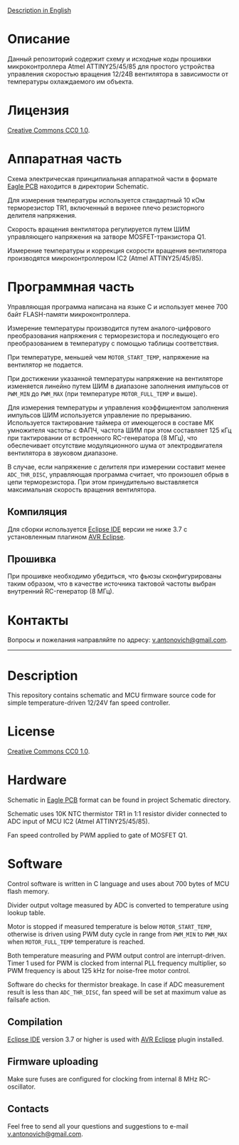 [Description in English](#description)

# Описание

Данный репозиторий содержит схему и исходные коды прошивки микроконтроллера Atmel ATTINY25/45/85 для простого устройства
управления скоростью вращения 12/24В вентилятора в зависимости от температуры охлаждаемого им объекта.

# Лицензия

[Creative Commons СС0 1.0](http://creativecommons.org/publicdomain/zero/1.0/legalcode.txt).

# Аппаратная часть

Схема электрическая принципиальная аппаратной части в формате [Eagle PCB](http://www.cadsoftusa.com/eagle-pcb-design-software/)
находится в директории Schematic.

Для измерения температуры используется стандартный 10 кОм терморезистор TR1, включенный в верхнее плечо резисторного делителя напряжения.

Скорость вращения вентилятора регулируется путем ШИМ управляющего напряжения на затворе MOSFET-транзистора Q1.

Измерение температуры и коррекция скорости вращения вентилятора производятся микроконтроллером IC2 (Atmel ATTINY25/45/85).

# Программная часть

Управляющая программа написана на языке C и использует менее 700 байт FLASH-памяти микроконтроллера.

Измерение температуры производится путем аналого-цифрового преобразования напряжения с терморезистора
и последующего его преобразованием в температуру с помощью таблицы соответствия.

При температуре, меньшей чем `MOTOR_START_TEMP`, напряжение на вентилятор не подается.

При достижении указанной температуры напряжение на вентиляторе изменяется линейно путем ШИМ в диапазоне заполнения
импульсов от `PWM_MIN` до `PWM_MAX` (при температуре `MOTOR_FULL_TEMP` и выше).

Для измерения температуры и управления коэффициентом заполнения импульсов ШИМ используется управление по прерыванию.
Используется тактирование таймера от имеющегося в составе МК умножителя частоты с ФАПЧ, частота ШИМ при этом
составляет 125 кГц при тактировании от встроенного RC-генератора (8 МГц), что обеспечивает отсутствие
модуляционного шума от электродвигателя вентилятора в звуковом диапазоне.

В случае, если напряжение с делителя при измерении составит менее `ADC_THR_DISC`, управляющая программа считает, что произошел
обрыв в цепи терморезистора. При этом принудительно выставляется максимальная скорость вращения вентилятора.

## Компиляция

Для сборки используется [Eclipse IDE](http://www.eclipse.org/) версии не ниже 3.7 с установленным плагином
[AVR Eclipse](http://avr-eclipse.sourceforge.net/wiki/index.php/The_AVR_Eclipse_Plugin).

## Прошивка

При прошивке необходимо убедиться, что фьюзы сконфигурированы таким образом, что 
в качестве источника тактовой частоты выбран внутренний RC-генератор (8 МГц).

# Контакты

Вопросы и пожелания направляйте по адресу: <v.antonovich@gmail.com>.

---

# Description

This repository contains schematic and MCU firmware source code for simple temperature-driven 12/24V fan speed controller.

# License

[Creative Commons СС0 1.0](http://creativecommons.org/publicdomain/zero/1.0/legalcode.txt).

# Hardware

Schematic in [Eagle PCB](http://www.cadsoftusa.com/eagle-pcb-design-software/) format can be found
in project Schematic directory.

Schematic uses 10K NTC thermistor TR1 in 1:1 resistor divider connected to ADC input of MCU IC2
(Atmel ATTINY25/45/85).

Fan speed controlled by PWM applied to gate of MOSFET Q1.

# Software

Control software is written in C language and uses about 700 bytes of MCU flash memory.

Divider output voltage measured by ADC is converted to temperature using lookup table.

Motor is stopped if measured temperature is below `MOTOR_START_TEMP`, otherwise is
driven using PWM duty cycle in range from `PWM_MIN` to `PWM_MAX` when `MOTOR_FULL_TEMP`
temperature is reached.

Both temperature measuring and PWM output control are interrupt-driven. Timer 1 used for PWM
is clocked from internal PLL frequency multiplier, so PWM frequency is about 125 kHz for
noise-free motor control.

Software do checks for thermistor breakage. In case if ADC measurement result is
less than `ADC_THR_DISC`, fan speed will be set at maximum value as failsafe action.

## Compilation

[Eclipse IDE](http://www.eclipse.org/) version 3.7 or higher is used with
[AVR Eclipse](http://avr-eclipse.sourceforge.net/wiki/index.php/The_AVR_Eclipse_Plugin)
plugin installed.

## Firmware uploading

Make sure fuses are configured for clocking from internal 8 MHz RC-oscillator.

## Contacts

Feel free to send all your questions and suggestions to e-mail <v.antonovich@gmail.com>.